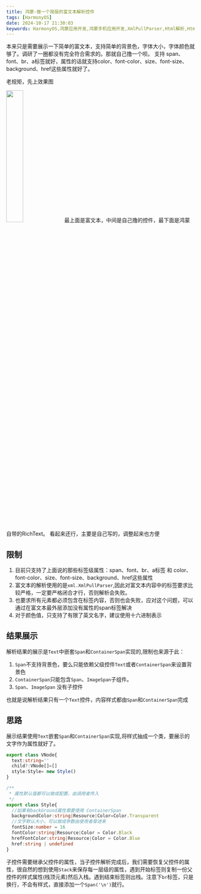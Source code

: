 ```yaml
---
title: 鸿蒙-做一个简版的富文本解析控件
tags: [HarmonyOS]
date: 2024-10-17 21:30:03
keywords: HarmonyOS,鸿蒙应用开发,鸿蒙手机应用开发,XmlPullParser,Html解析,Html展示
---
```

本来只是需要展示一下简单的富文本，支持简单的背景色，字体大小，字体颜色就够了。调研了一圈都没有完全符合需求的。那就自己撸一个呗。
支持 span、font、br、a标签就好，属性的话就支持color、font-color、size、font-size、background、href这些属性就好了。

<!--more-->
老规矩，先上效果图

<img src='/image/HarmonyOS/html_parse_render.png' width='30%' heigh='30%'/>
最上面是富文本，中间是自己撸的控件，最下面是鸿蒙自带的RichText。
看起来还行，主要是自己写的，调整起来也方便

## 限制

1. 目前只支持了上面说的那些标签级属性：span、font、br、a标签 和 color、font-color、size、font-size、background、href这些属性
2. 富文本的解析使用的是`xml.XmlPullParser`,因此对富文本内容中的标签要求比较严格，一定要严格闭合才行，否则解析会失败。
3. 也要求所有元素都必须包含在标签内容，否则也会失败，应对这个问题，可以通过在富文本最外层添加没有属性的span标签解决
4. 对于颜色值，只支持了有限了英文名字，建议使用十六进制表示

## 结果展示

解析结果的展示是`Text`中嵌套`Span`和`ContainerSpan`实现的,限制也来源于此：
1. `Span`不支持背景色，要么只能依赖父级控件`Text`或者`ContainerSpan`来设置背景色
2. `ContainerSpan`只能包含`Span`、`ImageSpan`子组件。
3. `Span`、`ImageSpan` 没有子控件

也就是说解析结果只有一个`Text`控件，内容样式都由`Span`和`ContainerSpan`完成

## 思路

展示结果使用`Text`嵌套`Span`和`ContainerSpan`实现,将样式抽成一个类，要展示的文字作为属性就好了。
``` TypeScript
export class VNode{
  text:string=''
  child?:VNode[]=[]
  style:Style= new Style()
}

/**
 * 属性默认值都可以做成配置，由调用者传入
 */
export class Style{
  //如果有backGround属性需要使用 ContainerSpan
  backgroundColor:string|Resource|Color=Color.Transparent
  //文字默认大小，可以做成参数由使用者穿进来
  fontSize:number = 16
  fontColor:string|Resource|Color = Color.Black
  hrefFontColor:string|Resource|Color = Color.Blue
  href:string | undefined
}
```

子控件需要继承父控件的属性，当子控件解析完成后，我们需要恢复父控件的属性，很自然的想到使用`Stack`来保存每一层级的属性，遇到开始标签则复制一份父控件的样式属性(栈顶元素)然后入栈。遇到结束标签则出栈。注意下`br`标签，只是换行，不会有样式，直接添加一个`Span('\n')`就行。
